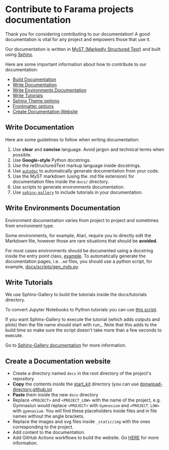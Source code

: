 # Contribute to Farama projects documentation

Thank you for considering contributing to our documentation! A good
documentation is vital for any project and empowers those that use it.

Our documentation is written in [MyST (Markedly Structured Text)](https://myst-parser.readthedocs.io/en/latest/) and built using [Sphinx](https://www.sphinx-doc.org/en/master/).

Here are some important information about how to contribute to our documentation:

- [Build Documentation](./README.md#build-documentation)
- [Write Documentation](#write-documentation)
- [Write Environments Documentation](#write-environments-documentation)
- [Write Tutorials](#write-tutorials)
- [Sphinx Theme options](./README.md#theme-options)
- [Frontmatter options](./README.md#frontmatter)
- [Create Documentation Website](#create-a-documentation-website)

## Write Documentation

Here are some guidelines to follow when writing documentation:

1. Use **clear** and **concise** language. Avoid jargon and technical terms when possible.
2. Use **Google-style** Python docstrings.
3. Use the reStructuredText markup language inside docstrings.
4. Use [`autodoc`](https://www.sphinx-doc.org/en/master/usage/extensions/autodoc.html) to automatically generate documentation from your code.
5. Use the MyST markdown (using the .md file extension) for documentation files inside the `docs/` directory.
6. Use scripts to generate environments documentation.
7. Use [`sphinx-gallery`](https://sphinx-gallery.github.io/stable/index.html) to include tutorials in your documentation.

## Write Environments Documentation

Environment documentation varies from project to project and sometimes from environment type.

Some environments, for example, Atari, require you to directly edit the Markdown file, however those are rare situations that should be **avoided**.

For most cases environments should be documented using a docstring inside the entry point class, [example](https://github.com/Farama-Foundation/Gymnasium/blob/5bb67ee69d8fc21fafe4147fdcafa1e1daf158c4/gymnasium/envs/box2d/bipedal_walker.py#L104). To automatically generate the documentation pages, i.e. `.md` files, you should use a python script, for example, [docs/scripts/gen_mds.py](https://github.com/Farama-Foundation/Gymnasium-Robotics/blob/main/docs/scripts/gen_mds.py).

## Write Tutorials

We use Sphinx-Gallery to build the tutorials inside the docs/tutorials directory.

To convert Jupyter Notebooks to Python tutorials you can use [this script](https://gist.github.com/mgoulao/f07f5f79f6cd9a721db8a34bba0a19a7).

If you want Sphinx-Gallery to execute the tutorial (which adds outputs and plots) then the file name should start with run_. Note that this adds to the build time so make sure the script doesn't take more than a few seconds to execute.

Go to [Sphinx-Gallery documentation](https://sphinx-gallery.github.io/stable/syntax.html) for more information.

## Create a Documentation website

* Create a directory named `docs` in the root directory of the project's repository
* **Copy** the contents inside the [start_kit](./starter_kit/) directory (you can use [donwload-directory.github.io](https://download-directory.github.io/?url=https%3A%2F%2Fgithub.com%2FFarama-Foundation%2FCelshast%2Ftree%2Fmain%2Fstarter_kit))
* **Paste** them inside the new `docs` directory
* Replace `<PROJECT>` and `<PROJECT_LOW>` with the name of the project, e.g. Gymnasiun would replace `<PROJECT>` with `Gymnasium` and `<PROJECT_LOW>` with `gymnasium`. You will find these placeholders inside files and in file names without the angle brackets.
* Replace the images and svg files inside `_static/img` with the ones corresponding to the project.
* Add content to the documentation.
* Add GitHub Actions workflows to build the website. Go [HERE](./README.md#versioning) for more information.
